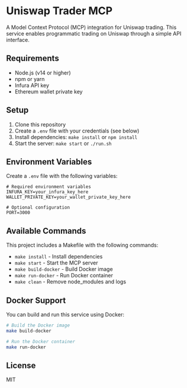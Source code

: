 # Uniswap Trader MCP

A Model Context Protocol (MCP) integration for Uniswap trading. This service enables programmatic trading on Uniswap through a simple API interface.

## Requirements

- Node.js (v14 or higher)
- npm or yarn
- Infura API key
- Ethereum wallet private key

## Setup

1. Clone this repository
2. Create a `.env` file with your credentials (see below)
3. Install dependencies: `make install` or `npm install`
4. Start the server: `make start` or `./run.sh`

## Environment Variables

Create a `.env` file with the following variables:

```
# Required environment variables
INFURA_KEY=your_infura_key_here
WALLET_PRIVATE_KEY=your_wallet_private_key_here

# Optional configuration
PORT=3000
```

## Available Commands

This project includes a Makefile with the following commands:

- `make install` - Install dependencies
- `make start` - Start the MCP server
- `make build-docker` - Build Docker image
- `make run-docker` - Run Docker container
- `make clean` - Remove node_modules and logs

## Docker Support

You can build and run this service using Docker:

```bash
# Build the Docker image
make build-docker

# Run the Docker container
make run-docker
```

## License

MIT
